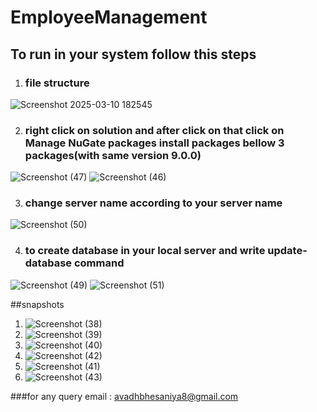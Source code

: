 # EmployeeManagement

## To run in your system follow this steps
1. ### file structure
![Screenshot 2025-03-10 182545](https://github.com/user-attachments/assets/4d01e1e1-cebc-4800-8ffe-969eac1e58cd)
    
2. ### right click on solution and after click on that click on Manage NuGate packages install packages bellow 3 packages(with same version 9.0.0)
![Screenshot (47)](https://github.com/user-attachments/assets/a65172c0-1e02-496f-980d-849a28336936)
![Screenshot (46)](https://github.com/user-attachments/assets/245f0f7c-d0d9-4f99-86f1-70fbf7754701)
    
3. ### change server name according to your server name
![Screenshot (50)](https://github.com/user-attachments/assets/79946355-98ec-43ab-a475-91f5bff3fc42)
    
4. ### to create database in your local server and write update-database command
![Screenshot (49)](https://github.com/user-attachments/assets/e943313a-e97d-4c63-8555-f1e34d8722d3)
![Screenshot (51)](https://github.com/user-attachments/assets/bcb53178-f6b2-4ba1-aa41-59919e30981e)

##snapshots
1. ![Screenshot (38)](https://github.com/user-attachments/assets/9d232d09-1d97-443e-a203-5f193a54be4d)
2. ![Screenshot (39)](https://github.com/user-attachments/assets/a01c8f92-6fe9-4788-97e0-a18de51cc640)
3. ![Screenshot (40)](https://github.com/user-attachments/assets/bcfab14d-5144-46e5-aee3-3ed618c2d66c)
4. ![Screenshot (42)](https://github.com/user-attachments/assets/9a5de44a-a25d-4c8e-b142-4ae1d5906e20)
5. ![Screenshot (41)](https://github.com/user-attachments/assets/2fc31dfb-6c99-4d6c-8f36-24cf702abc3b)
6. ![Screenshot (43)](https://github.com/user-attachments/assets/3ff0baa8-e2f6-4273-8e7f-1f93a0cb0bd6)

###for any query email : avadhbhesaniya8@gmail.com

